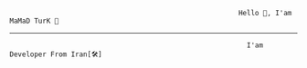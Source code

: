                                                             Hello 👋, I'am MaMaD TurK 👑
________________________________________________________________________________________________________________________________________________________________________                                                            
                                                              I'am Developer From Iran[🛠]
<a href= "">
